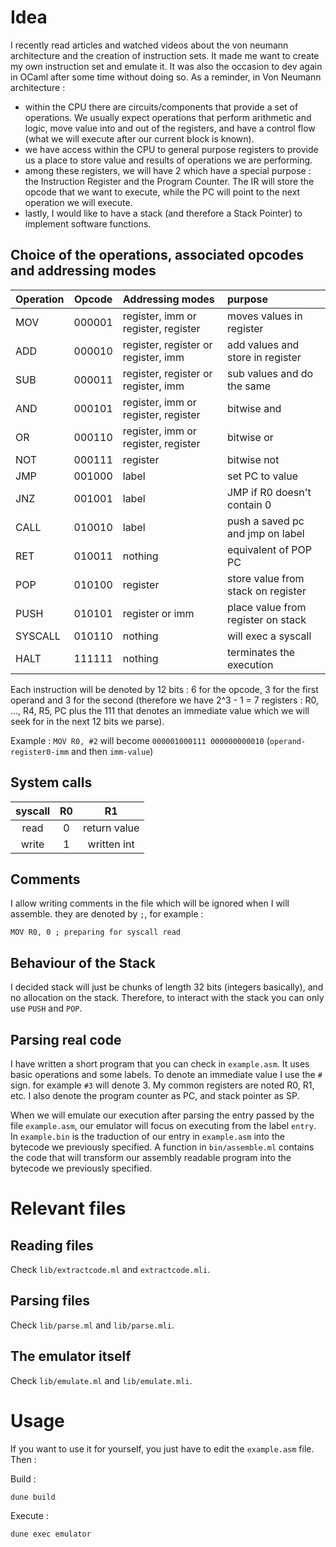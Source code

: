 # Idea 

I recently read articles and watched videos about the von neumann architecture and the creation of instruction sets. It made me want to create my own instruction set and emulate it. It was also the occasion to dev again in OCaml after some time without doing so.
As a reminder, in Von Neumann architecture :
- within the CPU there are circuits/components that provide a set of operations. We usually expect operations that perform arithmetic and logic, move value into and out of the registers, and have a control flow (what we will execute after our current block is known).
- we have access within the CPU to general purpose registers to provide us a place to store value and results of operations we are performing.
- among these registers, we will have 2 which have a special purpose : the Instruction Register and the Program Counter. The IR will store the opcode that we want to execute, while the PC will point to the next operation we will execute.
- lastly, I would like to have a stack (and therefore a Stack Pointer) to implement software functions.

## Choice of the operations, associated opcodes and addressing modes 

| Operation | Opcode | Addressing modes                    | purpose                            |
| :-------- | :----: | :---------------------------------- | :--------------------------------- |
| MOV       | 000001 | register, imm or register, register | moves values in register           |
| ADD       | 000010 | register, register or register, imm | add values and store in register   |
| SUB       | 000011 | register, register or register, imm | sub values and do the same         |
| AND       | 000101 | register, imm or register, register | bitwise and                        |
| OR        | 000110 | register, imm or register, register | bitwise or                         |
| NOT       | 000111 | register                            | bitwise not                        |
| JMP       | 001000 | label                               | set PC to value                    |
| JNZ       | 001001 | label                               | JMP if R0 doesn't contain 0        |
| CALL      | 010010 | label                               | push a saved pc and jmp on label   |
| RET       | 010011 | nothing                             | equivalent of POP PC               |
| POP       | 010100 | register                            | store value from stack on register |
| PUSH      | 010101 | register or imm                     | place value from register on stack |
| SYSCALL   | 010110 | nothing                             | will exec a syscall                |
| HALT      | 111111 | nothing                             | terminates the execution           |

Each instruction will be denoted by 12 bits : 6 for the opcode, 3 for the first operand and 3 for the second (therefore we have 2^3 - 1 = 7 registers : R0, ..., R4, R5, PC plus the 111 that denotes an immediate value which we will seek for in the next 12 bits we parse).

Example :
`MOV R0, #2` will become `000001000111 000000000010`
                          (`operand-register0-imm` and then `imm-value`)

## System calls 

| syscall | R0 | R1             |
| :-----: | :-:| :------------: |
| read    | 0  | return value   |
| write   | 1  | written int    |

## Comments 

I allow writing comments in the file which will be ignored when I will assemble. they are denoted by `;`, for example :
```assembly
MOV R0, 0 ; preparing for syscall read
```

## Behaviour of the Stack 

I decided stack will just be chunks of length 32 bits (integers basically), and no allocation on the stack. Therefore, to interact with the stack you can only use `PUSH` and `POP`.

## Parsing real code 

I have written a short program that you can check in `example.asm`. It uses basic operations and some labels. To denote an immediate value I use the `#` sign. for example `#3` will denote 3.
My common registers are noted R0, R1, etc. I also denote the program counter as PC, and stack pointer as SP.

When we will emulate our execution after parsing the entry passed by the file `example.asm`, our emulator will focus on executing from the label `entry`.
In `example.bin` is the traduction of our entry in `example.asm` into the bytecode we previously specified. A function in `bin/assemble.ml` contains the code that will transform our assembly readable program into the bytecode we previously specified.

# Relevant files

## Reading files 

Check `lib/extractcode.ml` and `extractcode.mli`.

## Parsing files 

Check `lib/parse.ml` and `lib/parse.mli`.

## The emulator itself

Check `lib/emulate.ml` and `lib/emulate.mli`.

# Usage

If you want to use it for yourself, you just have to edit the `example.asm` file. Then :

Build :
```bash
dune build 
```

Execute :
```bash 
dune exec emulator
```
